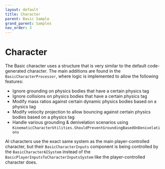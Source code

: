 ```yaml
---
layout: default
title: Character
parent: Basic Sample
grand_parent: Samples
nav_order: 3
---
```


# Character

The Basic character uses a structure that is very similar to the default code-generated character. The main additions are found in the `BasicCharacterProcessor`, where logic is implemented to allow the following features:
* Ignore grounding on physics bodies that have a certain physics tag
* Ignore collisions on physics bodies that have a certain physics tag
* Modify mass ratios against certain dynamic physics bodies based on a physics tag
* Modify velocity projection to allow bouncing against certain physics bodies based on a physics tag
* Handle various grounding & denivelation scenarios using `KinematicCharacterUtilities.ShouldPreventGroundingBasedOnDenivelations`

AI characters use the exact same system as the main player-controlled character, but their `BasicCharacterInputs` component is being controlled by the `BasicCharacterAISystem` instead of the `BasicPlayerInputsToCharacterInputsSystem` like the player-controlled character does.